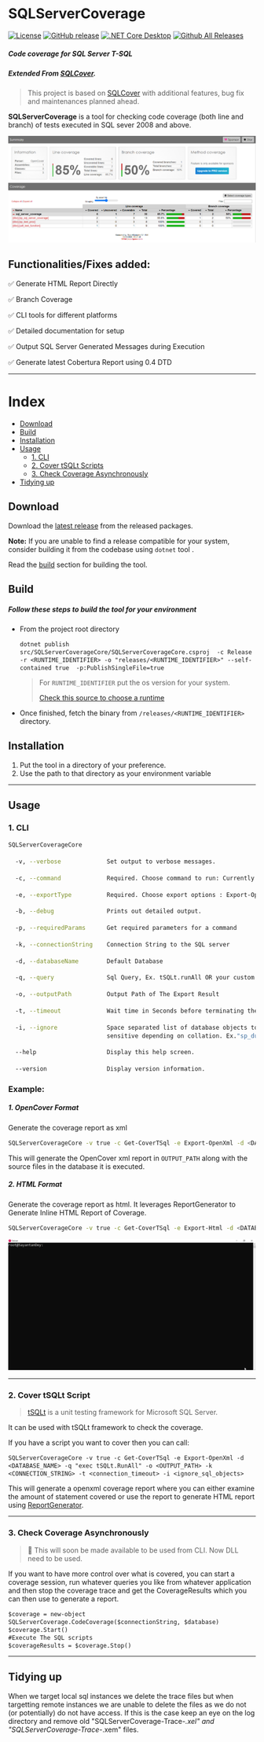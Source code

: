 # SQLServerCoverage 
[![License](https://img.shields.io/badge/License-Apache_2.0-blue.svg)](https://github.com/sayantandey/SQLServerCoverage/blob/main/LICENSE)
[![GitHub release](https://img.shields.io/github/release/sayantandey/SQLServerCoverage.svg)](https://github.com/sayantandey/SQLServerCoverage/releases/latest)
[![.NET Core Desktop](https://github.com/sayantandey/SQLServerCoverage/actions/workflows/dotnet-desktop.yml/badge.svg)](https://github.com/sayantandey/SQLServerCoverage/actions/workflows/dotnet-desktop.yml)
[![Github All Releases](https://img.shields.io/github/downloads/sayantandey/SQLServerCoverage/total.svg)]()
##### Code coverage for SQL Server T-SQL 

##### Extended From [SQLCover](https://github.com/GoEddie/SQLCover).

> This project is based on [SQLCover](https://github.com/GoEddie/SQLCover) with additional features, bug fix and maintenances planned ahead.

**SQLServerCoverage** is a tool for checking code coverage (both line and branch) of tests executed in SQL sever 2008 and above.

![](./example/Report%20Summary.PNG)

## Functionalities/Fixes added:

:white_check_mark: Generate HTML Report Directly 

:white_check_mark: Branch Coverage

:white_check_mark: CLI tools for different platforms 

:white_check_mark: Detailed documentation for setup

:white_check_mark: Output SQL Server Generated Messages during Execution

:white_check_mark: Generate latest Cobertura Report using 0.4 DTD
____

# Index

 - [Download](#download)
 - [Build](#build)
 - [Installation](#installation)
 - [Usage](#usage)
   - [1. CLI](#1-cli)
   - [2. Cover tSQLt Scripts](#2-cover-tsqlt-script)
   - [3. Check Coverage Asynchronously ](#3-check-coverage-asynchronously )
 - [Tidying up](#tidying-up)

## Download

Download the [latest release](https://github.com/sayantandey/SQLServerCoverage/releases/latest) from the released packages. 

**Note:** If you are unable to find a release compatible for your system, consider building it from the codebase using `dotnet` tool . 

Read the [build](#build ) section for building the tool.

## Build 

##### Follow these steps to build the tool for your environment 

* From the project root directory

  ```
  dotnet publish src/SQLServerCoverageCore/SQLServerCoverageCore.csproj  -c Release  -r <RUNTIME_IDENTIFIER> -o "releases/<RUNTIME_IDENTIFIER>" --self-contained true  -p:PublishSingleFile=true
  ```

  > For `RUNTIME_IDENTIFIER` put the os version for your system. 
  >
  > [Check this source to choose a runtime](https://learn.microsoft.com/en-us/dotnet/core/rid-catalog) 

* Once finished, fetch the binary from `/releases/<RUNTIME_IDENTIFIER>` directory.


## Installation
1. Put the tool in a directory of your preference.
2. Use the path to that directory as your environment variable 

___

## Usage

### 1. CLI

```bash
SQLServerCoverageCore

  -v, --verbose             Set output to verbose messages.

  -c, --command             Required. Choose command to run: Currently only Get-CoverTSql available

  -e, --exportType          Required. Choose export options : Export-OpenXml, Export-Html, Export-Cobertura

  -b, --debug               Prints out detailed output.

  -p, --requiredParams      Get required parameters for a command

  -k, --connectionString    Connection String to the SQL server

  -d, --databaseName        Default Database

  -q, --query               Sql Query, Ex. tSQLt.runAll OR your custom test executor

  -o, --outputPath          Output Path of The Export Result

  -t, --timeout             Wait time in Seconds before terminating the attempt to execute test SQL command

  -i, --ignore              Space separated list of database objects to ignore. Regex Accepted. Case 
                            sensitive depending on collation. Ex."sp_dummy_proc* sp_test_proc"

  --help                    Display this help screen.

  --version                 Display version information.
```

### Example:

##### 1. OpenCover Format

Generate the coverage report as xml

```bash
SQLServerCoverageCore -v true -c Get-CoverTSql -e Export-OpenXml -d <DATABASE_NAME> -q <Query> -o <OUTPUT_PATH> -k <CONNECTION_STRING> -t <connection_timeout> -i <ignore_sql_objects>
```

This will generate the OpenCover xml report in `OUTPUT_PATH` along with the source files in the database it is executed.

##### 2. HTML Format

Generate the coverage report as html. It leverages ReportGenerator to Generate Inline HTML Report of Coverage.

```bash
SQLServerCoverageCore -v true -c Get-CoverTSql -e Export-Html -d <DATABASE_NAME> -q <Query> -o <OUTPUT_PATH> -k <CONNECTION_STRING> -t <connection_timeout> -i <ignore_sql_objects>
```

![](./example/Coverage%20Check%20CLI.gif)

___

### 2. Cover tSQLt Script

> [tSQLt](http://tsqlt.org/) is a unit testing framework for Microsoft SQL Server. 

It can be used with tSQLt framework to check the coverage.

If you have a script you want to cover then you can call:
```
SQLServerCoverageCore -v true -c Get-CoverTSql -e Export-OpenXml -d <DATABASE_NAME> -q "exec tSQLt.RunAll" -o <OUTPUT_PATH> -k <CONNECTION_STRING> -t <connection_timeout> -i <ignore_sql_objects>
```

This will generate a openxml coverage report where you can either examine the amount of statement covered or use the report to generate HTML report using [ReportGenerator](https://github.com/danielpalme/ReportGenerator).

___

### 3. Check Coverage Asynchronously 

> :construction: This will soon be made available to be used from CLI. Now DLL need to be used.

If you want to have more control over what is covered, you can start a coverage session, run whatever queries you like from whatever application and then stop the coverage trace and get the CoverageResults which you can then use to generate a report.

```
$coverage = new-object SQLServerCoverage.CodeCoverage($connectionString, $database)
$coverage.Start()
#Execute The SQL scripts
$coverageResults = $coverage.Stop()
```



___

 ## Tidying up

 When we target local sql instances we delete the trace files but when targetting remote instances we are unable to delete the files as we do not (or potentially) do not have access. If this is the case keep an eye on the log directory and remove old "SQLServerCoverage-Trace-*.xel" and "SQLServerCoverage-Trace-*.xem" files. 
